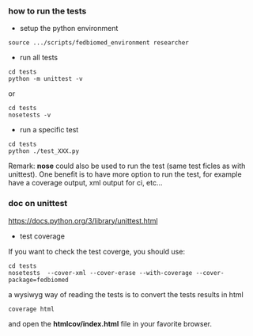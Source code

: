 ### how to run the tests

* setup the python environment

```
source .../scripts/fedbiomed_environment researcher
```

* run all tests

```
cd tests
python -m unittest -v
```

or
```
cd tests
nosetests -v
```


* run a specific test

```
cd tests
python ./test_XXX.py
```

Remark: **nose** could also be used to run the test (same test ficles as with
unittest). One benefit is to have more option to run the test, for example
have a coverage output, xml output for ci, etc...

### doc on unittest

https://docs.python.org/3/library/unittest.html

* test coverage

If you want to check the test coverge, you should use:

```
cd tests
nosetests  --cover-xml --cover-erase --with-coverage --cover-package=fedbiomed
```

a wysiwyg way of reading the tests is to convert the tests results in html

```
coverage html
```

and open the **htmlcov/index.html** file in your favorite browser.
